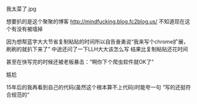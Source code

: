 我太菜了.jpg

想要扒的是这个聚聚的博客 http://mindfucking.blog.fc2blog.us/
不知道现在这个有没有被墙掉

因为想帮蓝字大大节省复制粘贴的时间所以自告奋勇说“我来写个chrome扩展，刷刷的就扒下来了”
中途还问了一下LLH大大该怎么写
结果比复制粘贴还花时间

甚至在快写完的时候还被老板暴击：“啊你下个爬虫软件就OK了”

尴尬

15年后的我再看到自己的代码(虽然这个根本算不上代码)时能夸一句
“写的还挺符合规范的”